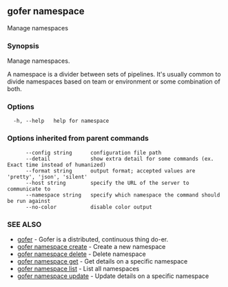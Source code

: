 ## gofer namespace

Manage namespaces

### Synopsis

Manage namespaces.

A namespace is a divider between sets of pipelines. It's usually common to divide namespaces based on
team or environment or some combination of both.

### Options

```
  -h, --help   help for namespace
```

### Options inherited from parent commands

```
      --config string      configuration file path
      --detail             show extra detail for some commands (ex. Exact time instead of humanized)
      --format string      output format; accepted values are 'pretty', 'json', 'silent'
      --host string        specify the URL of the server to communicate to
      --namespace string   specify which namespace the command should be run against
      --no-color           disable color output
```

### SEE ALSO

- [gofer](gofer.md) - Gofer is a distributed, continuous thing do-er.
- [gofer namespace create](gofer_namespace_create.md) - Create a new namespace
- [gofer namespace delete](gofer_namespace_delete.md) - Delete namespace
- [gofer namespace get](gofer_namespace_get.md) - Get details on a specific namespace
- [gofer namespace list](gofer_namespace_list.md) - List all namespaces
- [gofer namespace update](gofer_namespace_update.md) - Update details on a specific namespace
